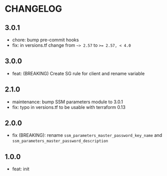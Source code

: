 # CHANGELOG

## 3.0.1

  * chore: bump pre-commit hooks
  * fix: in versions.tf change from `~> 2.57` to `>= 2.57, < 4.0`

## 3.0.0

  * feat: (BREAKING) Create SG rule for client and rename variable

## 2.1.0

  * maintenance: bump SSM parameters module to 3.0.1
  * fix: typo in versions.tf to be usable with terraform 0.13

## 2.0.0

  * fix (BREAKING): rename `ssm_parameters_master_password_key_name` and `ssm_parameters_master_password_description`

## 1.0.0

  * feat: init
